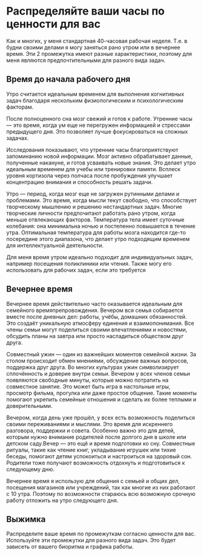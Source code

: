# Распределяйте ваши часы по ценности для вас

Как и многих, у меня стандартная 40-часовая рабочая неделя. Т.е. в будни своими делами я могу заняться рано утром или в вечернее время. Эти 2 промежутка имеют разные характеристики, поэтому для меня являются предпочтительными для разного вида задач.

## Время до начала рабочего дня

Утро считается идеальным временем для выполнения когнитивных задач благодаря нескольким физиологическим и психологическим факторам.

После полноценного сна мозг свежий и готов к работе. Утренние часы — это время, когда ум еще не перегружен информацией и стрессами предыдущего дня. Это позволяет лучше фокусироваться на сложных задачах.

Исследования показывают, что утренние часы благоприятствуют запоминанию новой информации. Мозг активно обрабатывает данные, полученные накануне, и готов усваивать новые знания. Это делает утро идеальным временем для учебы или тренировки памяти. Всплеск уровня кортизола через полчаса после пробуждения улучшает концентрацию внимания и способность решать задачи.

Утро — период, когда мозг еще не загружен рутинными делами и проблемами. Это время, когда мысли текут свободно, что способствует творческому мышлению и решению нестандартных задач. Многие творческие личности предпочитают работать рано утром, когда меньше отвлекающих факторов. Температура тела имеет суточные колебания: она минимальна ночью и постепенно повышается в течение утра. Оптимальная температура для работы мозга находится где-то посередине этого диапазона, что делает утро подходящим временем для интеллектуальной деятельности.

Для меня время утром идеально подходит для индивидуальных задач, например посещения поликлиники или чтения. Также могу его использовать для рабочих задач, если это требуется

## Вечернее время

Вечернее время действительно часто оказывается идеальным для семейного времяпрепровождения. Вечером вся семья собирается вместе после дневных дел: работы, учёбы, домашних обязанностей. Это создаёт уникальную атмосферу единения и взаимопонимания. Все члены семьи могут поделиться своими впечатлениями и новостями, обсудить планы на завтра или просто насладиться обществом друг друга.

Совместный ужин — один из важнейших моментов семейной жизни. За столом происходит обмен мнениями, обсуждение важных вопросов, поддержка друг друга. Во многих культурах ужин символизирует сплочённость и доверие внутри семьи. Вечером у всех членов семьи появляются свободные минуты, которые можно потратить на совместное занятие. Это может быть игра в настольные игры, просмотр фильма, прогулка или даже простое общение. Такие моменты помогают укрепить семейные отношения и сделать их более теплыми и доверительными.

Вечером, когда день уже прошёл, у всех есть возможность поделиться своими переживаниями и мыслями. Это время для искреннего разговора, поддержки и совета. Особенно важно это для детей, которым нужно внимание родителей после долгого дня в школе или детском саду.Вечер — это ещё и время подготовки ко сну. Совместные ритуалы, такие как чтение книг, укладывание игрушек или тихие беседы, помогают детям успокоиться и настроиться на здоровый сон. Родители тоже получают возможность отдохнуть и подготовиться к следующему дню.

Вечернее время я использую для общения с семьей и общих дел, посещения магазинов или учреждений, так как многие из них работают с 10 утра. Поэтому по возможности стараюсь всю возможную срочную работу отложить на утро следующего дня.


## Выжимка

Распределите ваше время по промежуткам согласно ценности для вас. Используйте эти промежутки для разного вида задач. Это будет зависеть от вашего биоритма и графика работы.


